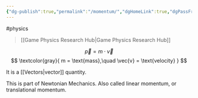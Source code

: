 ```yaml
---
{"dg-publish":true,"permalink":"/momentum/","dgHomeLink":true,"dgPassFrontmatter":false,"dgShowLocalGraph":true}
---
```


#physics 
> [[Game Physics Research Hub|Game Physics Research Hub]]

$$
\vec{p} = m\cdot \vec{v}
$$
$$
\textcolor{gray}{
m = \text{mass},\quad \vec{v} = \text{velocity}
}
$$

It is a [[Vectors|vector]] quantity.

This is part of Newtonian Mechanics.
Also called linear momentum, or translational momentum.